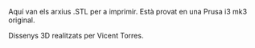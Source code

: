 Aquí van els arxius .STL per a imprimir.
Està provat en una Prusa i3 mk3 original.

Dissenys 3D realitzats per Vicent Torres.
